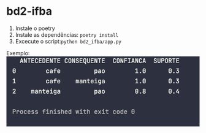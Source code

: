 # bd2-ifba
1. Instale o poetry
2. Instale as dependências: ```poetry install```
3. Excecute o script:```python bd2_ifba/app.py```

Exemplo:
![img.png](img.png)